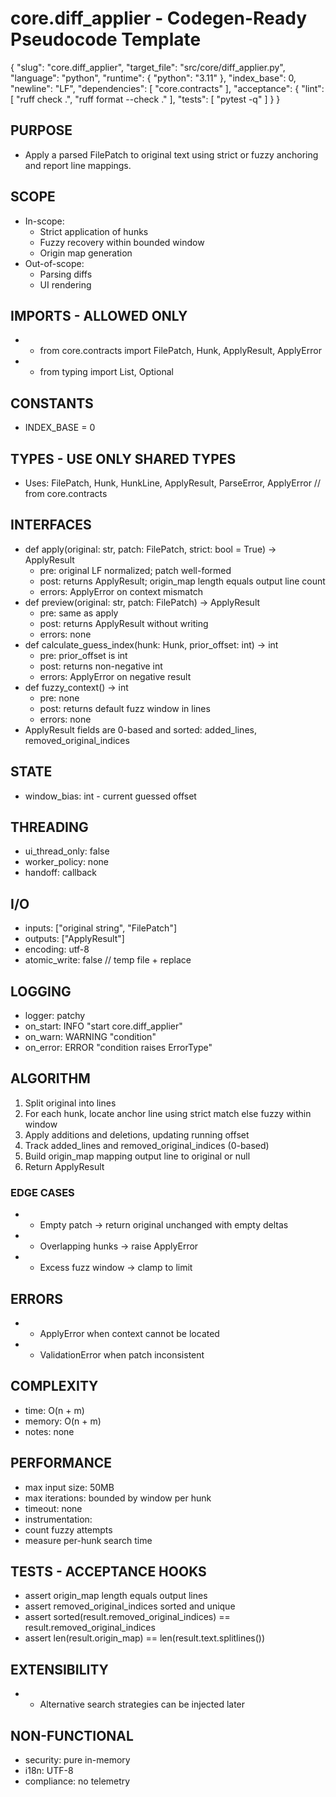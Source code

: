 # core.diff_applier - Codegen-Ready Pseudocode Template
<!--
Purpose: A generic, reusable pseudocode spec that is strict enough for LLM codegen and CI enforcement.
Usage: Copy this file, replace bracketed placeholders, and keep comments that help future readers or tools.
Style: Deterministic, implementation-neutral, minimal ambiguity. Prefer lists and JSON blocks over prose.
-->

<META json>
{
  "slug": "core.diff_applier",
  "target_file": "src/core/diff_applier.py",
  "language": "python",
  "runtime": {
    "python": "3.11"
  },
  "index_base": 0,
  "newline": "LF",
  "dependencies": [
    "core.contracts"
  ],
  "acceptance": {
    "lint": [
      "ruff check .",
      "ruff format --check ."
    ],
    "tests": [
      "pytest -q"
    ]
  }
}
</META>

## PURPOSE
- Apply a parsed FilePatch to original text using strict or fuzzy anchoring and report line mappings.

## SCOPE
- In-scope:
  - Strict application of hunks
  - Fuzzy recovery within bounded window
  - Origin map generation
- Out-of-scope:
  - Parsing diffs
  - UI rendering

## IMPORTS - ALLOWED ONLY
<!-- Keep this list tight to avoid unreviewed dependencies creeping in. -->
- - from core.contracts import FilePatch, Hunk, ApplyResult, ApplyError
- - from typing import List, Optional

## CONSTANTS
- INDEX_BASE = 0

## TYPES - USE ONLY SHARED TYPES
<!-- Reference canonical shared types. Do not redefine here. -->
- Uses: FilePatch, Hunk, HunkLine, ApplyResult, ParseError, ApplyError  // from core.contracts

## INTERFACES
- def apply(original: str, patch: FilePatch, strict: bool = True) -> ApplyResult
  - pre: original LF normalized; patch well-formed
  - post: returns ApplyResult; origin_map length equals output line count
  - errors: ApplyError on context mismatch
- def preview(original: str, patch: FilePatch) -> ApplyResult
  - pre: same as apply
  - post: returns ApplyResult without writing
  - errors: none
- def calculate_guess_index(hunk: Hunk, prior_offset: int) -> int
  - pre: prior_offset is int
  - post: returns non-negative int
  - errors: ApplyError on negative result
- def fuzzy_context() -> int
  - pre: none
  - post: returns default fuzz window in lines
  - errors: none
- ApplyResult fields are 0-based and sorted: added_lines, removed_original_indices

## STATE
- window_bias: int - current guessed offset

## THREADING
- ui_thread_only: false
- worker_policy: none
- handoff: callback

## I/O
- inputs: ["original string", "FilePatch"]
- outputs: ["ApplyResult"]
- encoding: utf-8
- atomic_write: false  // temp file + replace

## LOGGING
- logger: patchy
- on_start: INFO "start core.diff_applier"
- on_warn: WARNING "condition"
- on_error: ERROR "condition raises ErrorType"

## ALGORITHM
1) Split original into lines
2) For each hunk, locate anchor line using strict match else fuzzy within window
3) Apply additions and deletions, updating running offset
4) Track added_lines and removed_original_indices (0-based)
5) Build origin_map mapping output line to original or null
6) Return ApplyResult

### EDGE CASES
- - Empty patch → return original unchanged with empty deltas
- - Overlapping hunks → raise ApplyError
- - Excess fuzz window → clamp to limit

## ERRORS
- - ApplyError when context cannot be located
- - ValidationError when patch inconsistent

## COMPLEXITY
- time: O(n + m)
- memory: O(n + m)
- notes: none

## PERFORMANCE
- max input size: 50MB
- max iterations: bounded by window per hunk
- timeout: none
- instrumentation:
- count fuzzy attempts
- measure per-hunk search time

## TESTS - ACCEPTANCE HOOKS
- assert origin_map length equals output lines
- assert removed_original_indices sorted and unique
- assert sorted(result.removed_original_indices) == result.removed_original_indices
- assert len(result.origin_map) == len(result.text.splitlines())

## EXTENSIBILITY
- - Alternative search strategies can be injected later

## NON-FUNCTIONAL
- security: pure in-memory
- i18n: UTF-8
- compliance: no telemetry